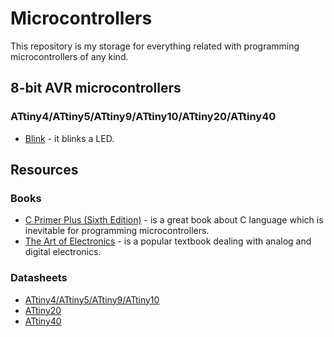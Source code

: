 # Microcontrollers

This repository is my storage for everything related with programming microcontrollers of any kind.

## 8-bit AVR microcontrollers
### ATtiny4/ATtiny5/ATtiny9/ATtiny10/ATtiny20/ATtiny40
* [Blink](https://github.com/chovanj/Microcontrollers/tree/master/Architecture/AVR/8-bit/ATtiny4_ATtiny5_ATtiny9_ATtiny10/Blink) - it blinks a LED.

## Resources
### Books
* [C Primer Plus (Sixth Edition)](https://github.com/chovanj/Microcontrollers/blob/master/Documents/Books/C_Primer_Plus_6th_Edition.pdf) - is a great book about C language which is inevitable for programming microcontrollers.
* [The Art of Electronics](https://artofelectronics.net/the-book/table-of-contents/) - is a popular textbook dealing with analog and digital electronics.

### Datasheets
* [ATtiny4/ATtiny5/ATtiny9/ATtiny10](http://ww1.microchip.com/downloads/en/DeviceDoc/ATtiny4-5-9-10-Data-Sheet-DS40002060A.pdf)
* [ATtiny20](http://ww1.microchip.com/downloads/en/DeviceDoc/Atmel-8235-8-bit-AVR-Microcontroller-ATtiny20_Datasheet.pdf)
* [ATtiny40](http://ww1.microchip.com/downloads/en/DeviceDoc/Atmel-8263-8-bit-AVR-Microcontroller-tinyAVR-ATtiny40_Datasheet.pdf)
